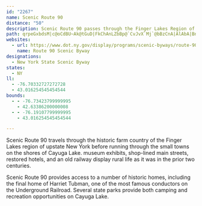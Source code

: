 ```yaml
---
id: "2267"
name: Scenic Route 90
distance: "50"
description: Scenic Route 90 passes through the Finger Lakes Region of upstate New York.
path: qrpeGxbdsM|c@oCdBU~Ak@tGuD|FkChAnLZbBp@`CvJvX`Mj`@bBzCnA|AlAbA|BnAnBf@hAJp\xArQ]xBLhCp@fJxDnJfEhAp@ns@zi@pH~GtO~On@j@rAx@tAj@vB^`LChBJ|@PnCfA`GfFxBjAfNrEfCfAjGdAtAF~M[hD_@vTmFdb@yKlBK`BHbLrBnALlDD~AMxh@uLzCyA`JsFhBy@~DqApCm@tBQpDHvYzFrBR~DEdGm@f]eGhWcHrNqEdB_@x[aCxDw@xCuA|AgAnAqAxBsCrAeCvHkRjJgRhBoCvJyKpCiBtL_Fpd@gVjDoAfXeGlYwH|CeBpMyL`IgGrEaC|I_DjEy@vGy@nRy@pEk@tOcDrBo@xQaIpImEnDuAfE_ArHsAzM_AlCD|QrAfWF`BPdW`HrExAbF~BnJrFzAl@hBXvA@vKBjLM`DLnC`@rCv@lCjAtJzFbCfApJjD|FlA~F^|MCzMaB|I[xD@zB`@jBx@`BjA`IxHxA~@`q@pVrClAdLfGrA~@jAlAzIxMl@n@tArAfDpBxAj@fItBvg@jJ~BF~K_@jCs@dJqDhOiJdBs@t@MvBK|HZxID~BKfDc@lH_BpHe@tUgEbA_@lBcB~@aB|AyEd@{@lA_BhBeArpB{c@fAKtADtOlDbAd@j@f@pE~E|@r@pJrE~Cf@fCBlDk@jBw@dOwKjEqDhGuGrLoNrC_EnCoEp[cj@|AuBnBwBbCiBpG{D~BqA`DmA~Cs@fXkD|Cy@xCyAnPuJdI_HpMiL~MiHfZuTvF_FzAkBdGoIhImKxKeMdMeN~WyVzG_GxGeFnKwGlBwAxAyAlBaC`B{CtHuQrA}BxBsCrCaCxN{J`OmLtJuGhCsChBkDbA{C^gBXsBNyB@uIeFcgFqDo}CBwDPsFBuC_AaNGyD[u^_B_qAs@y}@wBa|BiGmwFhAsEbI}RbB}B~JaDnMaDri@{OjAm@^_@p@wATmADgCEoIZ}A`AeAvJ}DxBmAlBwArDgD~Ak@`F_@j@M|AaAn@w@|BgDnAmCd@yAh@mDDwGf@wDH]Xm@t@w@xCgCfB{BbDqC^aAXkC@iDcBoV_@kB{AmC_QuIiA_AcBmBiB_BaB_AmDyA_CkBiAuA_A}AqJ}Qs@gBwBaHg@eAaAuAcCqBeCaA}EyAy@o@qEcEk@KsDKmA_@]s@GuGFqAdDmLlEwPf@oC\kCTmGOgNDaExAs`@\wEZoDfA{GrC{K~@mEfEa[^cET_Eb@wQb@kJhEm_@lB{Ud@iDd@yBbAmCbCgEjKaPlBsDrGcPnAsEf@qCbHew@nC_`@|CiUn@mIR{EBgFm@gh@L_G`@mDvBiN~DmU`Gga@|CaVbDa[N_CLwV?_CMeG_@cEc@gDkBaKc@}CYgDUyDcAwp@Y{ZU}g@JmGhAuMf@_Lx@{d@dAcz@MyEg@eDy@iCsLaTqAmCs@aCi@sBU_BmAwV]yBkAqEiA{CcAyAy@s@yBmC_AyBgA{EYkEpAoRnEyThAeDdGsKnAoCZ}@b@eCLoAJoNJ_C`D}ThCiXtJolAbC}]xCmg@~@mTfAu[NoAf@}B\kAx@kBn@gAvF_GlB_Dj@cBf@yBd@yDHyBSmI
websites:
  - url: https://www.dot.ny.gov/display/programs/scenic-byways/route-90?nd=nysdot
    name: Route 90 Scenic Byway
designations:
  - New York State Scenic Byway
states:
  - NY
ll:
  - -76.70332727272728
  - 43.016254545454544
bounds:
  - - -76.73423799999995
    - 42.63386200000008
  - - -76.19107799999995
    - 43.016254545454544

---
```


Scenic Route 90 travels through the historic farm country of the Finger Lakes region of upstate New York before running through the small towns on the shores of Cayuga Lake.  museum exhibits, shop-lined main streets, restored hotels, and an old railway display rural life as it was in the prior two centuries.

Scenic Route 90 provides access to a number of historic homes, including the final home of Harriet Tubman, one of the most famous conductors on the Underground Railroad.  Several state parks provide both camping and recreation opportunities on Cayuga Lake.  
